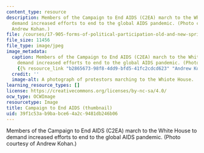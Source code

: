```yaml
---
content_type: resource
description: Members of the Campaign to End AIDS (C2EA) march to the White House to
  demand increased efforts to end to the global AIDS pandemic. (Photo courtesy of
  Andrew Kohan.)
file: /courses/17-905-forms-of-political-participation-old-and-new-spring-2005/39f1c53ab9babce64a2c9481db246b06_17-905s05-th.jpg
file_size: 11456
file_type: image/jpeg
image_metadata:
  caption: Members of the Campaign to End AIDS (C2EA) march to the White House to
    demand increased efforts to end to the global AIDS pandemic. (Photo courtesy of
    {{% resource_link "b2865673-98f8-4dd9-bfd5-41fc2cdcd623" "Andrew Kohan" %}}.)
  credit: ''
  image-alt: A photograph of protestors marching to the Whiote House.
learning_resource_types: []
license: https://creativecommons.org/licenses/by-nc-sa/4.0/
ocw_type: OCWImage
resourcetype: Image
title: Campaign to End AIDS (thumbnail)
uid: 39f1c53a-b9ba-bce6-4a2c-9481db246b06
---
```

Members of the Campaign to End AIDS (C2EA) march to the White House to demand increased efforts to end to the global AIDS pandemic. (Photo courtesy of Andrew Kohan.)